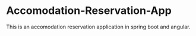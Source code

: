 # Accomodation-Reservation-App
This is an accomodation reservation application in spring boot and angular.
